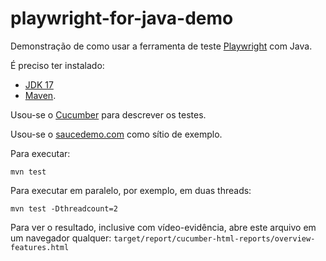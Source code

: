 # playwright-for-java-demo

Demonstração de como usar a ferramenta de teste [Playwright](https://playwright.dev/java/) com Java.

É preciso ter instalado:

* [JDK 17](https://github.com/adoptium/temurin17-binaries/releases/tag/jdk-17.0.12%2B7)
* [Maven](https://maven.apache.org/install.html).

Usou-se o [Cucumber](https://cucumber.io/) para descrever os testes.

Usou-se o [saucedemo.com](https://www.saucedemo.com/) como sítio de exemplo.

Para executar:

```shell
mvn test
```

Para executar em paralelo, por exemplo, em duas threads:

```shell
mvn test -Dthreadcount=2
```

Para ver o resultado, inclusive com vídeo-evidência, abre este arquivo em um navegador qualquer:
`target/report/cucumber-html-reports/overview-features.html`
